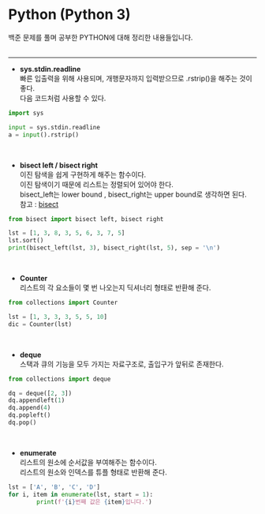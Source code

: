 # Python (Python 3)

백준 문제를 풀며 공부한 PYTHON에 대해 정리한 내용들입니다.
<br><br>

***
* **sys.stdin.readline**  
빠른 입출력을 위해 사용되며, 개행문자까지 입력받으므로 .rstrip()을 해주는 것이 좋다.  
다음 코드처럼 사용할 수 있다.

``` Python
import sys

input = sys.stdin.readline
a = input().rstrip()
```
<br>

* **bisect left / bisect right**  
이진 탐색을 쉽게 구현하게 해주는 함수이다.  
이진 탐색이기 때문에 리스트는 정렬되어 있어야 한다.  
bisect_left는 lower bound , bisect_right는 upper bound로 생각하면 된다.  
참고 : [bisect](https://docs.python.org/ko/3/library/bisect.html)

``` Python
from bisect import bisect left, bisect right

lst = [1, 3, 8, 3, 5, 6, 3, 7, 5]
lst.sort()
print(bisect_left(lst, 3), bisect_right(lst, 5), sep = '\n')
```
<br>

* **Counter**  
리스트의 각 요소들이 몇 번 나오는지 딕셔너리 형태로 반환해 준다.

``` Python
from collections import Counter

lst = [1, 3, 3, 3, 5, 5, 10]
dic = Counter(lst)
```
<br>

* **deque**  
스택과 큐의 기능을 모두 가지는 자료구조로, 출입구가 앞뒤로 존재한다.

``` Python
from collections import deque

dq = deque([2, 3])
dq.appendleft(1)
dq.append(4)
dq.popleft()
dq.pop()
```
<br>

* **enumerate**  
리스트의 원소에 순서값을 부여해주는 함수이다.  
리스트의 원소와 인덱스를 튜플 형태로 반환해 준다.

``` Python
lst = ['A', 'B', 'C', 'D']
for i, item in enumerate(lst, start = 1):
        print(f'{i}번째 값은 {item}입니다.')
```
<br>
